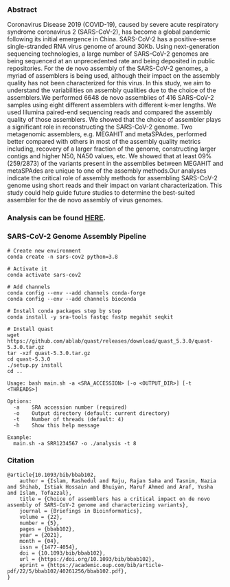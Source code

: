 ### Abstract
Coronavirus Disease 2019 (COVID-19), caused by severe acute respiratory syndrome coronavirus 2 (SARS-CoV-2), has become a global pandemic following its initial emergence in China. SARS-CoV-2 has a positive-sense single-stranded RNA virus genome of around 30Kb. Using next-generation sequencing technologies, a large number of SARS-CoV-2 genomes are being sequenced at an unprecedented rate and being deposited in public repositories. For the de novo assembly of the SARS-CoV-2 genomes, a myriad of assemblers is being used, although their impact on the assembly quality has not been characterized for this virus. In this study, we aim to understand the variabilities on assembly qualities due to the choice of the assemblers.We performed 6648 de novo assemblies of 416 SARS-CoV-2 samples using eight different assemblers with different k-mer lengths. We used Illumina paired-end sequencing reads and compared the assembly quality of those assemblers. We showed that the choice of assembler plays a significant role in reconstructing the SARS-CoV-2 genome. Two metagenomic assemblers, e.g. MEGAHIT and metaSPAdes, performed better compared with others in most of the assembly quality metrics including, recovery of a larger fraction of the genome, constructing larger contigs and higher N50, NA50 values, etc. We showed that at least 09\% (259/2873) of the variants present in the assemblies between MEGAHIT and metaSPAdes are unique to one of the assembly methods.Our analyses indicate the critical role of assembly methods for assembling SARS-CoV-2 genome using short reads and their impact on variant characterization. This study could help guide future studies to determine the best-suited assembler for the de novo assembly of virus genomes.

### Analysis can be found [HERE](https://github.com/Rajan-sust/covid19-Assembly/blob/master/script/markdown/Assembly_analysis.md).

### SARS-CoV-2 Genome Assembly Pipeline

```
# Create new environment
conda create -n sars-cov2 python=3.8

# Activate it
conda activate sars-cov2

# Add channels
conda config --env --add channels conda-forge
conda config --env --add channels bioconda

# Install conda packages step by step
conda install -y sra-tools fastqc fastp megahit seqkit

# Install quast
wget https://github.com/ablab/quast/releases/download/quast_5.3.0/quast-5.3.0.tar.gz
tar -xzf quast-5.3.0.tar.gz
cd quast-5.3.0
./setup.py install
cd ..
```

```
Usage: bash main.sh -a <SRA_ACCESSION> [-o <OUTPUT_DIR>] [-t <THREADS>]

Options:
  -a    SRA accession number (required)
  -o    Output directory (default: current directory)
  -t    Number of threads (default: 4)
  -h    Show this help message

Example:
  main.sh -a SRR1234567 -o ./analysis -t 8
```



### Citation
```
@article{10.1093/bib/bbab102,
    author = {Islam, Rashedul and Raju, Rajan Saha and Tasnim, Nazia and Shihab, Istiak Hossain and Bhuiyan, Maruf Ahmed and Araf, Yusha and Islam, Tofazzal},
    title = {Choice of assemblers has a critical impact on de novo assembly of SARS-CoV-2 genome and characterizing variants},
    journal = {Briefings in Bioinformatics},
    volume = {22},
    number = {5},
    pages = {bbab102},
    year = {2021},
    month = {04},
    issn = {1477-4054},
    doi = {10.1093/bib/bbab102},
    url = {https://doi.org/10.1093/bib/bbab102},
    eprint = {https://academic.oup.com/bib/article-pdf/22/5/bbab102/40261256/bbab102.pdf},
}

```